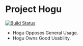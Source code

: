 Project Hogu
============
[![Build Status](https://travis-ci.org/worthourwhile/hogu.png?branch=master)](https://travis-ci.org/worthourwhile/hogu)

- Hogu Opposes General Usage.
- Hogu Owns Good Usability.

